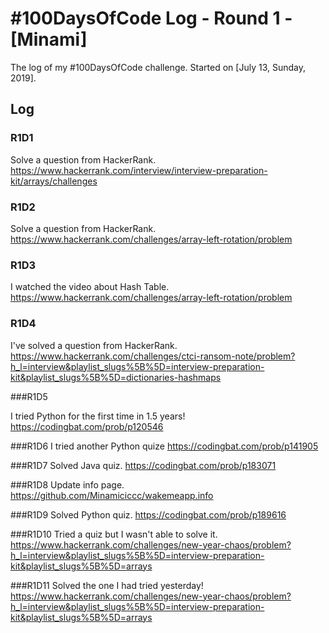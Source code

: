 # #100DaysOfCode Log - Round 1 - [Minami]

The log of my #100DaysOfCode challenge. Started on [July 13, Sunday, 2019].

## Log

### R1D1

Solve a question from HackerRank.
https://www.hackerrank.com/interview/interview-preparation-kit/arrays/challenges

### R1D2

Solve a question from HackerRank.
https://www.hackerrank.com/challenges/array-left-rotation/problem

### R1D3

I watched the video about Hash Table.
https://www.hackerrank.com/challenges/array-left-rotation/problem

### R1D4

I've solved a question from HackerRank.
https://www.hackerrank.com/challenges/ctci-ransom-note/problem?h_l=interview&playlist_slugs%5B%5D=interview-preparation-kit&playlist_slugs%5B%5D=dictionaries-hashmaps

###R1D5

I tried Python for the first time in 1.5 years!
https://codingbat.com/prob/p120546

###R1D6
I tried another Python quize
https://codingbat.com/prob/p141905

###R1D7
Solved Java quiz.
https://codingbat.com/prob/p183071

###R1D8
Update info page.
https://github.com/Minamiciccc/wakemeapp.info

###R1D9
Solved Python quiz.
https://codingbat.com/prob/p189616

###R1D10
Tried a quiz but I wasn't able to solve it.
https://www.hackerrank.com/challenges/new-year-chaos/problem?h_l=interview&playlist_slugs%5B%5D=interview-preparation-kit&playlist_slugs%5B%5D=arrays

###R1D11
Solved the one I had tried yesterday!
https://www.hackerrank.com/challenges/new-year-chaos/problem?h_l=interview&playlist_slugs%5B%5D=interview-preparation-kit&playlist_slugs%5B%5D=arrays
